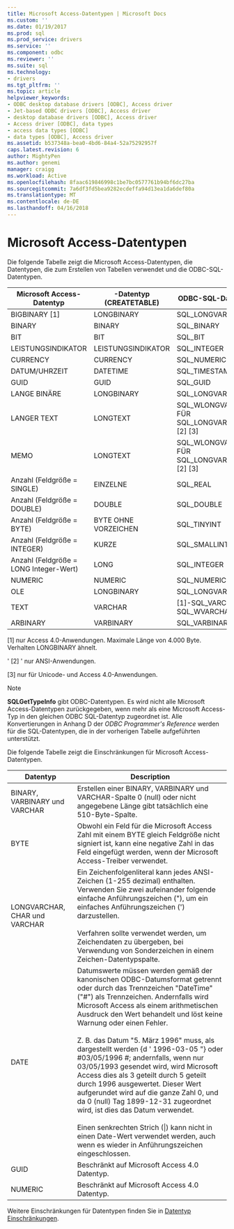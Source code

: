 ```yaml
---
title: Microsoft Access-Datentypen | Microsoft Docs
ms.custom: ''
ms.date: 01/19/2017
ms.prod: sql
ms.prod_service: drivers
ms.service: ''
ms.component: odbc
ms.reviewer: ''
ms.suite: sql
ms.technology:
- drivers
ms.tgt_pltfrm: ''
ms.topic: article
helpviewer_keywords:
- ODBC desktop database drivers [ODBC], Access driver
- Jet-based ODBC drivers [ODBC], Access driver
- desktop database drivers [ODBC], Access driver
- Access driver [ODBC], data types
- access data types [ODBC]
- data types [ODBC], Access driver
ms.assetid: b537348a-bea0-4bd6-84a4-52a75292957f
caps.latest.revision: 6
author: MightyPen
ms.author: genemi
manager: craigg
ms.workload: Active
ms.openlocfilehash: 8faac619846998c1be7bc0577761b94bf6dc27ba
ms.sourcegitcommit: 7a6df3fd5bea9282ecdeffa94d13ea1da6def80a
ms.translationtype: MT
ms.contentlocale: de-DE
ms.lasthandoff: 04/16/2018
---
```

# <a name="microsoft-access-data-types"></a>Microsoft Access-Datentypen
Die folgende Tabelle zeigt die Microsoft Access-Datentypen, die Datentypen, die zum Erstellen von Tabellen verwendet und die ODBC-SQL-Datentypen.  
  
|Microsoft Access-Datentyp|-Datentyp (CREATETABLE)|ODBC-SQL-Datentyp|  
|--------------------------------|-------------------------------|------------------------|  
|BIGBINARY [1]|LONGBINARY|SQL_LONGVARBINARY|  
|BINARY|BINARY|SQL_BINARY|  
|BIT|BIT|SQL_BIT|  
|LEISTUNGSINDIKATOR|LEISTUNGSINDIKATOR|SQL_INTEGER|  
|CURRENCY|CURRENCY|SQL_NUMERIC|  
|DATUM/UHRZEIT|DATETIME|SQL_TIMESTAMP|  
|GUID|GUID|SQL_GUID|  
|LANGE BINÄRE|LONGBINARY|SQL_LONGVARBINARY|  
|LANGER TEXT|LONGTEXT|SQL_WLONGVARCHAR FÜR SQL_LONGVARCHAR [2] [3]|  
|MEMO|LONGTEXT|SQL_WLONGVARCHAR FÜR SQL_LONGVARCHAR [2] [3]|  
|Anzahl (Feldgröße = SINGLE)|EINZELNE|SQL_REAL|  
|Anzahl (Feldgröße = DOUBLE)|DOUBLE|SQL_DOUBLE|  
|Anzahl (Feldgröße = BYTE)|BYTE OHNE VORZEICHEN|SQL_TINYINT|  
|Anzahl (Feldgröße = INTEGER)|KURZE|SQL_SMALLINT|  
|Anzahl (Feldgröße = LONG Integer-Wert)|LONG|SQL_INTEGER|  
|NUMERIC|NUMERIC|SQL_NUMERIC|  
|OLE|LONGBINARY|SQL_LONGVARBINARY|  
|TEXT|VARCHAR|[1]-SQL_VARCHAR, SQL_WVARCHAR [2]|  
ARBINARY|VARBINARY|SQL_VARBINARY|  
  
 [1] nur Access 4.0-Anwendungen. Maximale Länge von 4.000 Byte. Verhalten LONGBINARY ähnelt.  
  
 ' [2] ' nur ANSI-Anwendungen.  
  
 [3] nur für Unicode- und Access 4.0-Anwendungen.  
  
> [!NOTE]  
>  **SQLGetTypeInfo** gibt ODBC-Datentypen. Es wird nicht alle Microsoft Access-Datentypen zurückgegeben, wenn mehr als eine Microsoft Access-Typ in den gleichen ODBC SQL-Datentyp zugeordnet ist. Alle Konvertierungen in Anhang D der *ODBC Programmer's Reference* werden für die SQL-Datentypen, die in der vorherigen Tabelle aufgeführten unterstützt.  
  
 Die folgende Tabelle zeigt die Einschränkungen für Microsoft Access-Datentypen.  
  
|Datentyp|Description|  
|---------------|-----------------|  
|BINARY, VARBINARY und VARCHAR|Erstellen einer BINARY, VARBINARY und VARCHAR-Spalte 0 (null) oder nicht angegebene Länge gibt tatsächlich eine 510-Byte-Spalte.|  
|BYTE|Obwohl ein Feld für die Microsoft Access Zahl mit einem BYTE gleich Feldgröße nicht signiert ist, kann eine negative Zahl in das Feld eingefügt werden, wenn der Microsoft Access-Treiber verwendet.|  
|LONGVARCHAR, CHAR und VARCHAR|Ein Zeichenfolgenliteral kann jedes ANSI-Zeichen (1-255 dezimal) enthalten. Verwenden Sie zwei aufeinander folgende einfache Anführungszeichen ("), um ein einfaches Anführungszeichen (') darzustellen.<br /><br /> Verfahren sollte verwendet werden, um Zeichendaten zu übergeben, bei Verwendung von Sonderzeichen in einem Zeichen-Datentypspalte.|  
|DATE|Datumswerte müssen werden gemäß der kanonischen ODBC-Datumsformat getrennt oder durch das Trennzeichen "DateTime" ("#") als Trennzeichen. Andernfalls wird Microsoft Access als einem arithmetischen Ausdruck den Wert behandelt und löst keine Warnung oder einen Fehler.<br /><br /> Z. B. das Datum "5. März 1996" muss, als dargestellt werden {d ' 1996-03-05 "} oder #03/05/1996 #; andernfalls, wenn nur 03/05/1993 gesendet wird, wird Microsoft Access dies als 3 geteilt durch 5 geteilt durch 1996 ausgewertet. Dieser Wert aufgerundet wird auf die ganze Zahl 0, und da 0 (null) Tag 1899-12-31 zugeordnet wird, ist dies das Datum verwendet.<br /><br /> Einen senkrechten Strich (&#124;) kann nicht in einen Date-Wert verwendet werden, auch wenn es wieder in Anführungszeichen eingeschlossen.|  
|GUID|Beschränkt auf Microsoft Access 4.0 Datentyp.|  
|NUMERIC|Beschränkt auf Microsoft Access 4.0 Datentyp.|  
  
 Weitere Einschränkungen für Datentypen finden Sie in [Datentyp Einschränkungen](../../odbc/microsoft/data-type-limitations.md).
